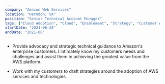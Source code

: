 ```yaml
---
company: "Amazon Web Services"
location: "Herndon, VA"
position: "Senior Technical Account Manager"
tags: ["Cloud Adoption", "Cloud", "Enablement", "Strategy", "Customer Advocacy"]
startDate: "2021-06-28"
endDate: "2021-08"
---
```


* Provide advocacy and strategic technical guidance to Amazon's enterprise customers. I intimately know my customers needs and challenges and assist them in achieving the greatest value from the AWS platform.</p>

* Work with my customers to draft strategies around the adoption of AWS services and technologies.</p>
